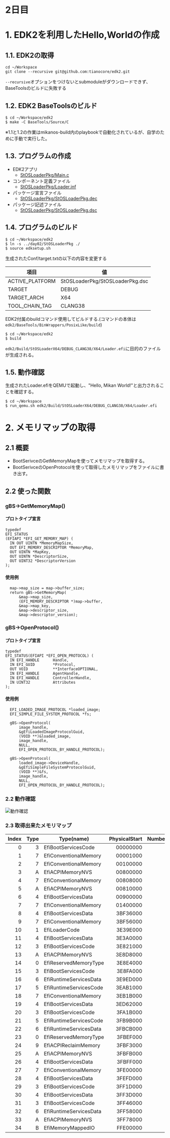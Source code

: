 # 2日目
# 1. EDK2を利用したHello,Worldの作成
## 1.1. EDK2の取得
```
cd ~/Workspace
git clone --recursive git@github.com:tianocore/edk2.git
```
`--recursive`オプションをつけないとsubmoduleがダウンロードできず、BaseToolsのビルドに失敗する

## 1.2. EDK2 BaseToolsのビルド
```
$ cd ~/Workspace/edk2
$ make -C BaseTools/Source/C
```
※1.1と1.2の作業はmikanos-build内のplaybookで自動化されているが、自学のために手動で実行した。

## 1.3. プログラムの作成
- EDK2アプリ
  - [StOSLoaderPkg/Main.c](../StOSLoaderPkg/Main.c)
- コンポーネント定義ファイル
  - [StOSLoaderPkg/Loader.inf](../StOSLoaderPkg/Loader.inf)
- パッケージ宣言ファイル
  - [StOSLoaderPkg/StOSLoaderPkg.dec](../StOSLoaderPkg/MikanLoaderPkg.dec)
- パッケージ記述ファイル
  - [StOSLoaderPkg/StOSLoaderPkg.dsc](../StOSLoaderPkg/MikanLoaderPkg.dsc)

## 1.4. プログラムのビルド
```
$ cd ~/Workspace/edk2
$ ln -s ../day02/StOSLoaderPkg ./
$ source edksetup.sh
```
生成されたConf/target.txtの以下の内容を変更する

|項目|値|
|--- |---|
|ACTIVE_PLATFORM | StOSLoaderPkg/StOSLoaderPkg.dsc|
|TARGET|DEBUG|
|TARGET_ARCH|X64|
|TOOL_CHAIN_TAG|CLANG38|

EDK2付属のbuildコマンド使用してビルドする.(コマンドの本体は`edk2/BaseTools/BinWrappers/PosixLike/build`)
```
$ cd ~/Workspace/edk2
$ build
```
`edk2/Build/StOSLoaderX64/DEBUG_CLANG38/X64/Loader.efi`に目的のファイルが生成される。


## 1.5. 動作確認
生成されたLoader.efiをQEMUで起動し、"Hello, Mikan World!"と出力されることを確認する。
```
$ cd ~/Workspace
$ run_qemu.sh edk2/Build/StOSLoaderX64/DEBUG_CLANG38/X64/Loader.efi
```

# 2. メモリマップの取得
## 2.1 概要
- BootSerivceのGetMemoryMapを使ってメモリマップを取得する。
- BootSerivceのOpenProtocolを使って取得したメモリマップをファイルに書き出す。

## 2.2 使った関数
### gBS->GetMemoryMap()
#### プロトタイプ宣言
```
typedef
EFI_STATUS
(EFIAPI *EFI_GET_MEMORY_MAP) (
  IN OUT UINTN *MemoryMapSize,
  OUT EFI_MEMORY_DESCRIPTOR *MemoryMap,
  OUT UINTN *MapKey,
  OUT UINTN *DescriptorSize,
  OUT UINT32 *DescriptorVersion
);
 ```

#### 使用例
```
  map->map_size = map->buffer_size;
  return gBS->GetMemoryMap(
      &map->map_size,
      (EFI_MEMORY_DESCRIPTOR *)map->buffer,
      &map->map_key,
      &map->descriptor_size,
      &map->descriptor_version);
```


### gBS->OpenProtocol()
#### プロトタイプ宣言
```
typedef
EFI_STATUS(EFIAPI *EFI_OPEN_PROTOCOL) (
  IN EFI_HANDLE      Handle,
  IN EFI_GUID        *Protocol,
  OUT VOID           **InterfaceOPTIONAL,
  IN EFI_HANDLE      AgentHandle,
  IN EFI_HANDLE      ControllerHandle,
  IN UINT32          Attributes 
);
```
#### 使用例
```
  EFI_LOADED_IMAGE_PROTOCOL *loaded_image;
  EFI_SIMPLE_FILE_SYSTEM_PROTOCOL *fs;

  gBS->OpenProtocol(
      image_handle,
      &gEfiLoadedImageProtocolGuid,
      (VOID **)&loaded_image,
      image_handle,
      NULL,
      EFI_OPEN_PROTOCOL_BY_HANDLE_PROTOCOL);

  gBS->OpenProtocol(
      loaded_image->DeviceHandle,
      &gEfiSimpleFileSystemProtocolGuid,
      (VOID **)&fs,
      image_handle,
      NULL,
      EFI_OPEN_PROTOCOL_BY_HANDLE_PROTOCOL);
```

### 2.2 動作確認
![動作確認](./day02.png)
### 2.3 取得出来たメモリマップ
Index| Type| Type(name)| PhysicalStart| NumberOfPages| Attribute
---:|---:|---|---:|---:|---:
0| 3| EfiBootServicesCode| 00000000| 1| F
1| 7| EfiConventionalMemory| 00001000| 9F| F
2| 7| EfiConventionalMemory| 00100000| 700| F
3| A| EfiACPIMemoryNVS| 00800000| 8| F
4| 7| EfiConventionalMemory| 00808000| 8| F
5| A| EfiACPIMemoryNVS| 00810000| F0| F
6| 4| EfiBootServicesData| 00900000| B00| F
7| 7| EfiConventionalMemory| 01400000| 3AB36| F
8| 4| EfiBootServicesData| 3BF36000| 20| F
9| 7| EfiConventionalMemory| 3BF56000| 2448| F
10| 1| EfiLoaderCode| 3E39E000| 2| F
11| 4| EfiBootServicesData| 3E3A0000| 481| F
12| 3| EfiBootServicesCode| 3E821000| B7| F
13| A| EfiACPIMemoryNVS| 3E8D8000| C| F
14| 0| EfiReservedMemoryType| 3E8E4000| 16| F
15| 3| EfiBootServicesCode| 3E8FA000| F3| F
16| 6| EfiRuntimeServicesData| 3E9ED000| C4| F
17| 5| EfiRuntimeServicesCode| 3EAB1000| 6A| F
18| 7| EfiConventionalMemory| 3EB1B000| 247| F
19| 4| EfiBootServicesData| 3ED62000| CB9| F
20| 3| EfiBootServicesCode| 3FA1B000| 180| F
21| 5| EfiRuntimeServicesCode| 3FB9B000| 30| F
22| 6| EfiRuntimeServicesData| 3FBCB000| 24| F
23| 0| EfiReservedMemoryType| 3FBEF000| 4| F
24| 9| EfiACPIReclaimMemory| 3FBF3000| 8| F
25| A| EfiACPIMemoryNVS| 3FBFB000| 4| F
26| 4| EfiBootServicesData| 3FBFF000| 201| F
27| 7| EfiConventionalMemory| 3FE00000| FD| F
28| 4| EfiBootServicesData| 3FEFD000| 20| F
29| 3| EfiBootServicesCode| 3FF1D000| 20| F
30| 4| EfiBootServicesData| 3FF3D000| 9| F
31| 3| EfiBootServicesCode| 3FF46000| 12| F
32| 6| EfiRuntimeServicesData| 3FF58000| 20| F
33| A| EfiACPIMemoryNVS| 3FF78000| 88| F
34| B| EfiMemoryMappedIO| FFE00000| 200| 1
